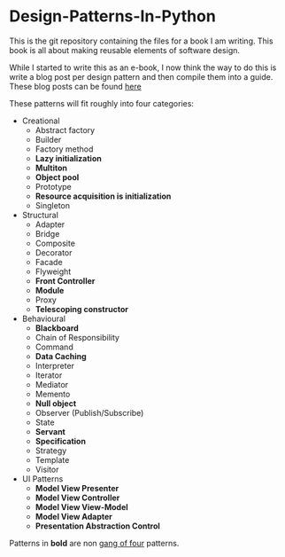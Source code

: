 Design-Patterns-In-Python
=========================

This is the git repository containing the files for a book I am writing. 
This book is all about making reusable elements of software design.

While I started to write this as an e-book, I now think the way to do 
this is write a blog post per design pattern and then compile them into 
a guide. These blog posts can be found [here](http://davidcorne.com/category/design-patterns-in-python/)

These patterns will fit roughly into four categories:

* Creational
    * Abstract factory
    * Builder
    * Factory method
    * __Lazy initialization__
    * __Multiton__
    * __Object pool__
    * Prototype
    * __Resource acquisition is initialization__
    * Singleton
* Structural
    * Adapter
    * Bridge
    * Composite
    * Decorator
    * Facade
    * Flyweight
    * __Front Controller__
    * __Module__
    * Proxy
    * __Telescoping constructor__
* Behavioural
    * __Blackboard__
    * Chain of Responsibility
    * Command
    * __Data Caching__
    * Interpreter
    * Iterator
    * Mediator
    * Memento
    * __Null object__
    * Observer (Publish/Subscribe)
    * State
    * __Servant__
    * __Specification__
    * Strategy
    * Template
    * Visitor
* UI Patterns
    * __Model View Presenter__
    * __Model View Controller__
    * __Model View View-Model__
    * __Model View Adapter__
    * __Presentation Abstraction Control__

Patterns in __bold__ are non [gang of four](http://en.wikipedia.org/wiki/Gang_of_Four) patterns.
